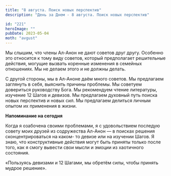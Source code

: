 ```yaml
---
title: "8 августа. Поиск новых перспектив"
description: "День за Днем - 8 августа. Поиск новых перспектив"

id: "221"
heroImage: ""
pubDate: 2023-05-04
moth: "avgust"
---
```


Мы слышим, что члены Ал-Анон не дают советов друг другу. Особенно это
относится к тому виду советов, который предполагает решительные действия,
могущие вызвать коренные изменения в семейных отношениях. Мы не делаем этого и
не должны делать.

С другой стороны, мы в Ал-Аноне даём много советов. Мы предлагаем заглянуть в
себя, выяснить причины проблемы. Мы советуем довериться руководству Бога. Мы
рекомендуем чтение литературы, изучение 12 Шагов и девизов. Мы предлагаем
духовный путь поиска новых перспектив и новых сил. Мы предлагаем делиться
личным опытом их применения в жизни.

**Напоминание на сегодня**

Когда я озабочена своими проблемами, я с удовольствием последую совету моих
друзей из содружества Ал-Анон — в поисках решения сконцентрироваться на каком-
то девизе или на изучении Шагов. Я знаю, что конструктивные действия могут
быть приняты только после того, как я смогу вывести свои мысли и эмоции из
хаотичного состояния.

«Пользуясь девизами и 12 Шагами, мы обретём силы, чтобы принять мудрое
решение».
